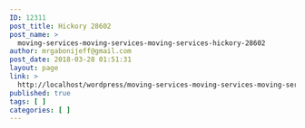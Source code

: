 ```yaml
---
ID: 12311
post_title: Hickory 28602
post_name: >
  moving-services-moving-services-moving-services-hickory-28602
author: mrgabonijeff@gmail.com
post_date: 2018-03-28 01:51:31
layout: page
link: >
  http://localhost/wordpress/moving-services-moving-services-moving-services-hickory-28602/
published: true
tags: [ ]
categories: [ ]
---
```

